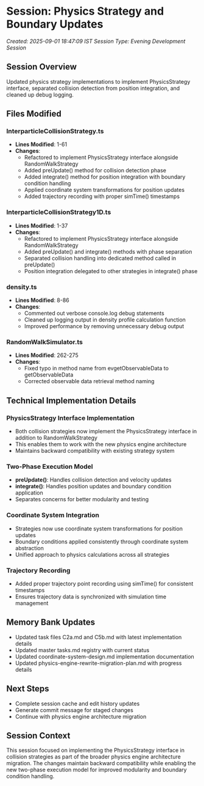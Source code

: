 # Session: Physics Strategy and Boundary Updates
*Created: 2025-09-01 18:47:09 IST*
*Session Type: Evening Development Session*

## Session Overview
Updated physics strategy implementations to implement PhysicsStrategy interface, separated collision detection from position integration, and cleaned up debug logging.

## Files Modified

### InterparticleCollisionStrategy.ts
- **Lines Modified**: 1-61
- **Changes**: 
  - Refactored to implement PhysicsStrategy interface alongside RandomWalkStrategy
  - Added preUpdate() method for collision detection phase
  - Added integrate() method for position integration with boundary condition handling
  - Applied coordinate system transformations for position updates
  - Added trajectory recording with proper simTime() timestamps

### InterparticleCollisionStrategy1D.ts  
- **Lines Modified**: 1-37
- **Changes**:
  - Refactored to implement PhysicsStrategy interface alongside RandomWalkStrategy
  - Added preUpdate() and integrate() methods with phase separation
  - Separated collision handling into dedicated method called in preUpdate()
  - Position integration delegated to other strategies in integrate() phase

### density.ts
- **Lines Modified**: 8-86
- **Changes**:
  - Commented out verbose console.log debug statements
  - Cleaned up logging output in density profile calculation function
  - Improved performance by removing unnecessary debug output

### RandomWalkSimulator.ts
- **Lines Modified**: 262-275
- **Changes**:
  - Fixed typo in method name from evgetObservableData to getObservableData
  - Corrected observable data retrieval method naming

## Technical Implementation Details

### PhysicsStrategy Interface Implementation
- Both collision strategies now implement the PhysicsStrategy interface in addition to RandomWalkStrategy
- This enables them to work with the new physics engine architecture
- Maintains backward compatibility with existing strategy system

### Two-Phase Execution Model
- **preUpdate()**: Handles collision detection and velocity updates
- **integrate()**: Handles position updates and boundary condition application
- Separates concerns for better modularity and testing

### Coordinate System Integration
- Strategies now use coordinate system transformations for position updates
- Boundary conditions applied consistently through coordinate system abstraction
- Unified approach to physics calculations across all strategies

### Trajectory Recording
- Added proper trajectory point recording using simTime() for consistent timestamps
- Ensures trajectory data is synchronized with simulation time management

## Memory Bank Updates
- Updated task files C2a.md and C5b.md with latest implementation details
- Updated master tasks.md registry with current status
- Updated coordinate-system-design.md implementation documentation
- Updated physics-engine-rewrite-migration-plan.md with progress details

## Next Steps
- Complete session cache and edit history updates
- Generate commit message for staged changes
- Continue with physics engine architecture migration

## Session Context
This session focused on implementing the PhysicsStrategy interface in collision strategies as part of the broader physics engine architecture migration. The changes maintain backward compatibility while enabling the new two-phase execution model for improved modularity and boundary condition handling.